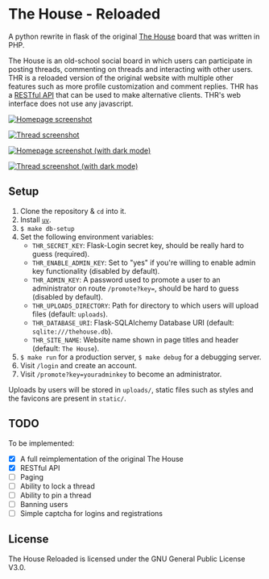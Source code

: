 # The House - Reloaded

A python rewrite in flask of the original [The House](https://github.com/hharas/the-house) board that was written in PHP.

The House is an old-school social board in which users can participate in posting threads, commenting on threads and interacting with other users. THR is a reloaded version of the original website with multiple other features such as more profile customization and comment replies. THR has a [RESTful API](https://codeberg.org/haras/the-house-reloaded/wiki/API-Documentation) that can be used to make alternative clients. THR's web interface does not use any javascript.

[![Homepage screenshot](https://codeberg.org/haras/the-house-reloaded/raw/branch/master/screenshots/home.png)](https://codeberg.org/haras/the-house-reloaded/raw/branch/master/screenshots/home.png)

[![Thread screenshot](https://codeberg.org/haras/the-house-reloaded/raw/branch/master/screenshots/thread.png)](https://codeberg.org/haras/the-house-reloaded/raw/branch/master/screenshots/thread.png)

[![Homepage screenshot (with dark mode)](https://codeberg.org/haras/the-house-reloaded/raw/branch/master/screenshots/home-dark.png)](https://codeberg.org/haras/the-house-reloaded/raw/branch/master/screenshots/home-dark.png)

[![Thread screenshot (with dark mode)](https://codeberg.org/haras/the-house-reloaded/raw/branch/master/screenshots/thread-dark.png)](https://codeberg.org/haras/the-house-reloaded/raw/branch/master/screenshots/thread-dark.png)

## Setup

1. Clone the repository & `cd` into it.
2. Install [`uv`](https://docs.astral.sh/uv/getting-started/installation/).
3. `$ make db-setup`
4. Set the following environment variables:
    - `THR_SECRET_KEY`: Flask-Login secret key, should be really hard to guess (required).
    - `THR_ENABLE_ADMIN_KEY`: Set to "yes" if you're willing to enable admin key functionality (disabled by default).
    - `THR_ADMIN_KEY`: A password used to promote a user to an administrator on route `/promote?key=`, should be hard to guess (disabled by default).
    - `THR_UPLOADS_DIRECTORY`: Path for directory to which users will upload files (default: `uploads`).
    - `THR_DATABASE_URI`: Flask-SQLAlchemy Database URI (default: `sqlite:///thehouse.db`).
    - `THR_SITE_NAME`: Website name shown in page titles and header (default: `The House`).
5. `$ make run` for a production server, `$ make debug` for a debugging server.
6. Visit `/login` and create an account.
7. Visit `/promote?key=youradminkey` to become an administrator.

Uploads by users will be stored in `uploads/`, static files such as styles and the favicons are present in `static/`.

## TODO

To be implemented:

- [x] A full reimplementation of the original The House
- [x] RESTful API
- [ ] Paging
- [ ] Ability to lock a thread
- [ ] Ability to pin a thread
- [ ] Banning users
- [ ] Simple captcha for logins and registrations

## License

The House Reloaded is licensed under the GNU General Public License V3.0.
